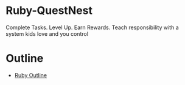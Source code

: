 # Ruby-QuestNest
Complete Tasks. Level Up. Earn Rewards. 
Teach responsibility with a system kids love and you control

# Outline
- [Ruby Outline](https://natskor.github.io/Ruby-QuestNest/RubyLab1.html)